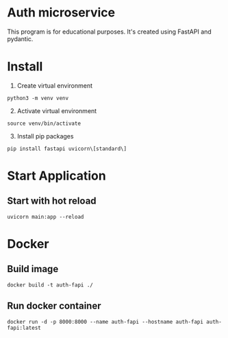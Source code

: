# Auth microservice

This program is for educational purposes. It's created using FastAPI and pydantic.

# Install

1. Create virtual environment
```shell
python3 -m venv venv
```

2. Activate virtual environment
```shell
source venv/bin/activate
```

3. Install pip packages
```shell
pip install fastapi uvicorn\[standard\]
```

# Start Application


## Start with hot reload

```shell
uvicorn main:app --reload 
```

# Docker

## Build image
```shell
docker build -t auth-fapi ./
```

## Run docker container
```shell
docker run -d -p 8000:8000 --name auth-fapi --hostname auth-fapi auth-fapi:latest 
```
